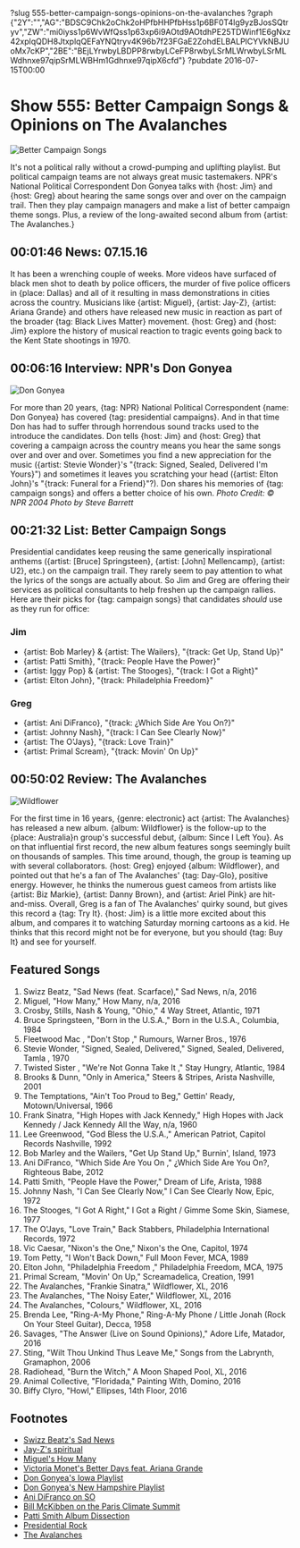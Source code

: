 ?slug 555-better-campaign-songs-opinions-on-the-avalanches
?graph {"2Y":"","AG":"BDSC9Chk2oChk2oHPfbHHPfbHss1p6BF0T4lg9yzBJosSQtryv","ZW":"mi0iyss1p6WvWfQss1p63xp6i9AOtd9AOtdhPE25TDWinf1E6gNxz42xplqQDH8JtxplqQEFaYNQtryv4K96b7f23FGaE2ZohdELBALPlCYVkNBJUoMx7cKP","2BE":"BEjLYrwbyLBDPP8rwbyLCeFP8rwbyLSrMLWrwbyLSrMLWdhnxe97qipSrMLWBHm1Gdhnxe97qipX6cfd"}
?pubdate 2016-07-15T00:00

# Show 555: Better Campaign Songs & Opinions on The Avalanches

![Better Campaign Songs](//static.soundopinions.org/images/2016/campaign_web.jpg)

It's not a political rally without a crowd-pumping and uplifting playlist. But political campaign teams are not always great music tastemakers. NPR's National Political Correspondent Don Gonyea talks with {host: Jim} and {host: Greg} about hearing the same songs over and over on the campaign trail. Then they play campaign managers and make a list of better campaign theme songs. Plus, a review of the long-awaited second album from {artist: The Avalanches.}

## 00:01:46 News: 07.15.16
It has been a wrenching couple of weeks. More videos have surfaced of black men shot to death by police officers, the murder of five police officers in {place: Dallas} and all of it resulting in mass demonstrations in cities across the country. Musicians like {artist: Miguel}, {artist: Jay-Z}, {artist: Ariana Grande} and others have released new music in reaction as part of the broader {tag: Black Lives Matter} movement. {host: Greg} and {host: Jim} explore the history of musical reaction to tragic events going back to the Kent State shootings in 1970. 


## 00:06:16 Interview: NPR's Don Gonyea 
![Don Gonyea](//static.soundopinions.org/images/2016/gonyea.jpg)

 For more than 20 years, {tag: NPR} National Political Correspondent {name: Don Gonyea} has covered {tag: presidential campaigns}. And in that time Don has had to suffer through horrendous sound tracks used to the introduce the candidates. Don tells {host: Jim} and {host: Greg} that covering a campaign across the country means you hear the same songs over and over and over. Sometimes you find a new appreciation for the music ({artist: Stevie Wonder}'s "{track: Signed, Sealed, Delivered I'm Yours}")  and sometimes it leaves you scratching your head ({artist: Elton John}'s "{track: Funeral for a Friend}"?). Don shares his memories of {tag: campaign songs} and offers a better choice of his own. 
*Photo Credit: © NPR 2004 Photo by Steve Barrett*




## 00:21:32 List: Better Campaign Songs
Presidential candidates keep reusing the same generically inspirational anthems ({artist: [Bruce] Springsteen}, {artist: [John] Mellencamp}, {artist: U2}, etc.) on the campaign trail. They rarely seem to pay attention to what the lyrics of the songs are actually about. So Jim and Greg are offering their services as political consultants to help freshen up the campaign rallies. Here are their picks for {tag: campaign songs} that candidates *should* use as they run for office:

### Jim
- {artist: Bob Marley} & {artist: The Wailers}, "{track: Get Up, Stand Up}"
- {artist: Patti Smith}, "{track: People Have the Power}"
- {artist: Iggy Pop} & {artist: The Stooges}, "{track: I Got a Right}"
- {artist: Elton John}, "{track: Philadelphia Freedom}"

### Greg
- {artist: Ani DiFranco}, "{track: ¿Which Side Are You On?}"
- {artist: Johnny Nash}, "{track: I Can See Clearly Now}"
- {artist: The O'Jays}, "{track: Love Train}"
- {artist: Primal Scream}, "{track: Movin' On Up}"


## 00:50:02 Review: The Avalanches
![Wildflower](http://is3.mzstatic.com/image/thumb/Music60/v4/70/bd/bb/70bdbbdc-25b8-c5bb-0caf-cc65c63f8865/source/600x600bb.jpg "27524431/1118169395")

For the first time in 16 years, {genre: electronic} act {artist: The Avalanches} has released a new album. {album: Wildflower} is the follow-up to the {place: Australia}n group's successful debut, {album: Since I Left You}. As on that influential first record, the new album features songs seemingly built on thousands of samples. This time around, though, the group is teaming up with several collaborators. {host: Greg} enjoyed {album: Wildflower}, and pointed out that he's a fan of The Avalanches' {tag: Day-Glo}, positive energy. However, he thinks the numerous guest cameos from artists like {artist: Biz Markie}, {artist: Danny Brown}, and {artist: Ariel Pink} are hit-and-miss. Overall, Greg is a fan of The Avalanches' quirky sound, but gives this record a {tag: Try It}. {host: Jim} is a little more excited about this album, and compares it to watching Saturday morning cartoons as a kid. He thinks that this record might not be for everyone, but you should {tag: Buy It} and see for yourself.

## Featured Songs
   
1. Swizz Beatz, "Sad News (feat. Scarface)," Sad News, n/a, 2016
1. Miguel, "How Many," How Many, n/a, 2016
1. Crosby, Stills, Nash & Young, "Ohio," 4 Way Street, Atlantic, 1971
1. Bruce Springsteen, "Born in the U.S.A.," Born in the U.S.A., Columbia, 1984
1. Fleetwood Mac , "Don't Stop ," Rumours, Warner Bros., 1976
1. Stevie Wonder, "Signed, Sealed, Delivered," Signed, Sealed, Delivered, Tamla , 1970
1. Twisted Sister , "We're Not Gonna Take It ," Stay Hungry, Atlantic, 1984
1. Brooks & Dunn, "Only in America," Steers & Stripes, Arista Nashville, 2001
1. The Temptations, "Ain't Too Proud to Beg," Gettin' Ready, Motown/Universal, 1966
1. Frank Sinatra, "High Hopes with Jack Kennedy," High Hopes with Jack Kennedy / Jack Kennedy All the Way, n/a, 1960
1. Lee Greenwood, "God Bless the U.S.A.," American Patriot, Capitol Records Nashville, 1992
1. Bob Marley and the Wailers, "Get Up Stand Up," Burnin', Island, 1973
1. Ani DiFranco, "Which Side Are You On ," ¿Which Side Are You On?, Righteous Babe, 2012
1. Patti Smith, "People Have the Power," Dream of Life, Arista, 1988
1. Johnny Nash, "I Can See Clearly Now," I Can See Clearly Now, Epic, 1972
1. The Stooges, "I Got A Right," I Got a Right / Gimme Some Skin, Siamese, 1977
1. The O'Jays, "Love Train," Back Stabbers, Philadelphia International Records, 1972
1. Vic Caesar, "Nixon's the One," Nixon's the One, Capitol, 1974
1. Tom Petty, "I Won't Back Down," Full Moon Fever, MCA, 1989
1. Elton John, "Philadelphia Freedom ," Philadelphia Freedom, MCA, 1975
1. Primal Scream, "Movin' On Up," Screamadelica, Creation, 1991
1. The Avalanches, "Frankie Sinatra," Wildflower, XL, 2016
1. The Avalanches, "The Noisy Eater," Wildflower, XL, 2016
1. The Avalanches, "Colours," Wildflower, XL, 2016
1. Brenda Lee, "Ring-A-My Phone," Ring-A-My Phone / Little Jonah (Rock On Your Steel Guitar), Decca, 1958
1. Savages, "The Answer (Live on Sound Opinions)," Adore Life, Matador, 2016
1. Sting, "Wilt Thou Unkind Thus Leave Me," Songs from the Labrynth, Gramaphon, 2006
1. Radiohead, "Burn the Witch," A Moon Shaped Pool, XL, 2016
1. Animal Collective, "Floridada," Painting With, Domino, 2016
1. Biffy Clyro, "Howl," Ellipses, 14th Floor, 2016 


## Footnotes
- [Swizz Beatz's Sad News](https://soundcloud.com/therealswizzz-215730457/sad-news)
- [Jay-Z's spiritual](https://listen.tidal.com/album/62792027?af_ad=spiritual&af_ad_type=embed_album&af_adset=JAY%2520Z&af_channel=http%3A%2F%2Fwww.vulture.com%2F2016%2F07%2Fjay-z-miguel-and-swizz-beats-protest-songs.html&af_dp=tidal%3A%2F%2Falbum%2F62792027&c=tidal_embed_player&pid=tidal_embed_player&utm_banner=na&utm_campaign=spiritual&utm_content=JAY%2520Z&utm_medium=embed_album&utm_source=http%3A%2F%2Fwww.vulture.com%2F2016%2F07%2Fjay-z-miguel-and-swizz-beats-protest-songs.html)
- [Miguel's How Many](https://soundcloud.com/miguel/how-many-ruff-1)
- [Victoria Monet's Better Days feat. Ariana Grande](https://soundcloud.com/victoria-monet/better-days-feat-ariana-grande-prod-by-flip)
- [Don Gonyea's Iowa Playlist](http://www.npr.org/2015/11/15/455931625/listen-political-correspondent-don-gonyeas-iowa-playlist)
- [Don Gonyea's New Hampshire Playlist](http://www.npr.org/2016/02/05/465637500/listen-correspondent-don-gonyeas-new-hampshire-playlist)
- [Ani DiFranco on SO](/show/203/)
- [Bill McKibben on the Paris Climate Summit](/show/543/)
- [Patti Smith Album Dissection](/show/531/)
- [Presidential Rock](/show/164/)
- [The Avalanches](http://www.theavalanches.com/)
